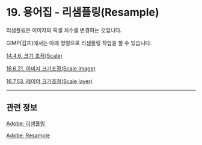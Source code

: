 # 19. 용어집 - 리샘플링(Resample)

리샘플링은 이미지의 픽셀 치수를 변경하는 것입니다.

GIMP(김프)에서는 아래 명령으로 리샘플링 작업을 할 수 있습니다.

[14.4.6. 크기 조정(Scale)](./14-04-06-00-scale.md)

[16.6.21. 이미지 크기조정(Scale Image)](./16-06-21-00-scale-image.md)

[16.7.53. 레이어 크기조정(Scale layer)](./16-07-53-scale_layer.md)

***

## 관련 정보

[Adobe: 리샘플링](https://helpx.adobe.com/kr/lightroom-classic/lightroom-key-concepts/resample.html)

[Adobe: Resample](https://helpx.adobe.com/lightroom-classic/lightroom-key-concepts/resample.html)

